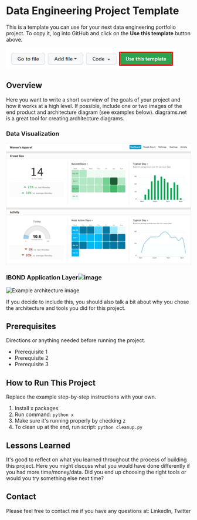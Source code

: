 # Data Engineering Project Template

This is a template you can use for your next data engineering portfolio project. To copy it, log into GitHub and click on the **Use this template** button above.

![GitHub use this template button](use-this-template-button.png)

## Overview

Here you want to write a short overview of the goals of your project and how it works at a high level. If possible, include one or two images of the end product and architecture diagram (see examples below). diagrams.net is a great tool for creating architecture diagrams.

### Data Visualization

![Example dashboard image](example-dashboard.png)

### IBOND Application Layer![image](https://github.com/user-attachments/assets/944277ad-f9c2-499e-8224-8b697be31aab)


![Example architecture image]([example-architecture.png](https://github.com/hamzaguesmi1/New/issues/1#issue-2921331298))

If you decide to include this, you should also talk a bit about why you chose the architecture and tools you did for this project.

## Prerequisites

Directions or anything needed before running the project.

- Prerequisite 1
- Prerequisite 2
- Prerequisite 3

## How to Run This Project

Replace the example step-by-step instructions with your own.

1. Install x packages
2. Run command: `python x`
3. Make sure it's running properly by checking z
4. To clean up at the end, run script: `python cleanup.py`

## Lessons Learned

It's good to reflect on what you learned throughout the process of building this project. Here you might discuss what you would have done differently if you had more time/money/data. Did you end up choosing the right tools or would you try something else next time?

## Contact

Please feel free to contact me if you have any questions at: LinkedIn, Twitter

